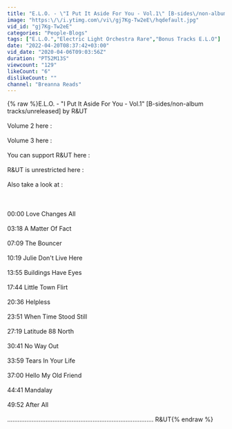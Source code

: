 ```yaml
---
title: "E.L.O. - \"I Put It Aside For You - Vol.1\" [B-sides\/non-album tracks\/unreleased] by R&UT"
image: "https:\/\/i.ytimg.com\/vi\/gj7Kg-Tw2eE\/hqdefault.jpg"
vid_id: "gj7Kg-Tw2eE"
categories: "People-Blogs"
tags: ["E.L.O.","Electric Light Orchestra Rare","Bonus Tracks E.L.O"]
date: "2022-04-20T08:37:42+03:00"
vid_date: "2020-04-06T09:03:56Z"
duration: "PT52M13S"
viewcount: "129"
likeCount: "6"
dislikeCount: ""
channel: "Breanna Reads"
---
```

{% raw %}E.L.O. - &quot;I Put It Aside For You - Vol.1&quot; [B-sides/non-album tracks/unreleased] by R&amp;UT<br /><br />Volume 2 here : <br /><br />Volume 3 here : <br /><br />You can support R&amp;UT here : <br /><br />R&amp;UT is unrestricted here : <br /><br />Also take a look at : <br /><br /><br /><br />00:00 Love Changes All<br /><br />03:18 A Matter Of Fact<br /><br />07:09 The Bouncer<br /><br />10:19 Julie Don't Live Here<br /><br />13:55 Buildings Have Eyes<br /><br />17:44 Little Town Flirt<br /><br />20:36 Helpless<br /><br />23:51 When Time Stood Still<br /><br />27:19 Latitude 88 North<br /><br />30:41 No Way Out<br /><br />33:59 Tears In Your Life<br /><br />37:00 Hello My Old Friend<br /><br />44:41 Mandalay<br /><br />49:52 After All<br /><br />.................................................................................... R&amp;UT{% endraw %}
